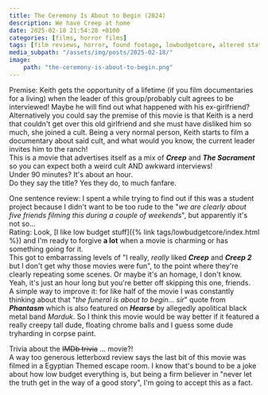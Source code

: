 ```yaml
---
title: The Ceremony Is About to Begin (2024)
description: We have Creep at home
date: 2025-02-18 21:54:28 +0100
categories: [films, horror films]
tags: [film reviews, horror, found footage, lowbudgetcore, altered states, just shaman stuff, there was an attempt, wrong place wrong face, they say the title]
media_subpath: "/assets/img/posts/2025-02-18/"
image:
    path: "the-ceremony-is-about-to-begin.png"
---
```

<span class="reviewsection">Premise:</span> Keith gets the opportunity of a lifetime (if you film documentaries for a living) when the leader of this group/probably cult agrees to be interviewed! Maybe he will find out what happened with his ex-girlfriend?<br/>Alternatively you could say the premise of this movie is that Keith is a nerd that couldn't get over this old girlfriend and she must have disliked him so much, she joined a cult. Being a very normal person, Keith starts to film a documentary about said cult, and what would you know, the current leader invites him to the ranch!<br/> This is a movie that advertises itself as a mix of ***Creep*** and ***The Sacrament*** so you can expect both a weird cult AND awkward interviews!<br/>
<span class="reviewsection">Under 90 minutes?</span> It's about an hour.<br/>
<span class="reviewsection">Do they say the title?</span> Yes they do, to much fanfare.

<span class="reviewsection">One sentence review:</span> I spent a while trying to find out if this was a student project because I didn't want to be too rude to the "*we are clearly about five friends filming this during a couple of weekends*", but apparently it's not so...<br/>
<span class="reviewsection">Rating:</span> Look, [I like low budget stuff]({% link tags/lowbudgetcore/index.html %}) and I'm ready to forgive **a lot** when a movie is charming or has something going for it.<br/>This got to embarrassing levels of "I really, *really* liked ***Creep*** and ***Creep 2*** but I don't get why those movies were fun", to the point where they're clearly repeating some scenes. Or maybe it's an homage, I don't know.<br/>Yeah, it's just an hour long but you're better off skipping this one, friends.<br/>
<span class="reviewsection">A simple way to improve it:</span> for like half of the movie I was constantly thinking about that "*the funeral is about to begin... sir*" quote from ***Phantasm*** which is also featured on ***Hearse*** by allegedly apolitical black metal band *Marduk*. So I think this movie would be way better if it featured a really creepy tall dude, floating chrome balls and I guess some dude tryharding in corpse paint.

<span class="reviewsection">Trivia about the ~~IMDb trivia~~ ... movie?!</span><br/>A way too generous letterboxd review says the last bit of this movie was filmed in a Egyptian Themed escape room. I know that's bound to be a joke about how low budget everything is, but being a firm believer in "never let the truth get in the way of a good story", I'm going to accept this as a fact.